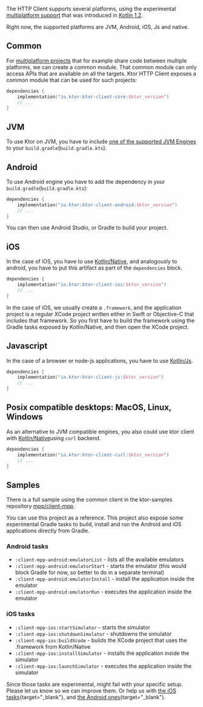 [//]: # (title: Multiplatform)

<include src="lib.md" include-id="outdated_warning"/>

The HTTP Client supports several platforms, using the experimental [multiplatform support](https://kotlinlang.org/docs/reference/multiplatform.html)
that was introduced in [Kotlin 1.2](https://blog.jetbrains.com/kotlin/2017/11/kotlin-1-2-released/).

Right now, the supported platforms are JVM, Android, iOS, Js and native.

## Common

For [multiplatform projects](https://kotlinlang.org/docs/reference/multiplatform.html) that for example
share code between multiple platforms, we can create a common module.
That common module can only access APIs that are available on all the targets.
Ktor HTTP Client exposes a common module that can be used for such projects:

```kotlin
dependencies {
    implementation("io.ktor:ktor-client-core:$ktor_version")
    // ...
}
```

## JVM

To use Ktor on JVM, you have to include [one of the supported JVM Engines](http-client_engines.md#jvm) to your  `build.gradle`(`build.gradle.kts`).

## Android

To use Android engine you have to add the dependency in your `build.gradle`(`build.gradle.kts`):

```kotlin
dependencies {
    implementation("io.ktor:ktor-client-android:$ktor_version")
    // ...
}
```

You can then use Android Studio, or Gradle to build your project.

## iOS

In the case of iOS, you have to use [Kotlin/Native](https://github.com/JetBrains/kotlin-native), and analogously
to android, you have to put this artifact as part of the `dependencies` block.

```kotlin
dependencies {
    implementation("io.ktor:ktor-client-ios:$ktor_version")
    // ...
}
```

In the case of iOS, we usually create a `.framework`, and the application project is a regular XCode project written either in Swift or Objective-C that includes that framework. So you first have to build the framework using the Gradle tasks exposed by Kotlin/Native, and then open the XCode project.

## Javascript

In the case of a browser or node-js applications, you have to use [Kotlin/Js](https://kotlinlang.org/docs/tutorials/javascript/kotlin-to-javascript/kotlin-to-javascript.html).

```kotlin
dependencies {
    implementation("io.ktor:ktor-client-js:$ktor_version")
    // ...
}
```

## Posix compatible desktops: MacOS, Linux, Windows

As an alternative to JVM compatible engines, you also could use ktor client with [Kotlin/Native](https://github.com/JetBrains/kotlin-native)using `curl` backend.

```kotlin
dependencies {
    implementation("io.ktor:ktor-client-curl:$ktor_version")
    // ...
}
```

## Samples

There is a full sample using the common client in the ktor-samples repository [mpp/client-mpp](https://github.com/ktorio/ktor-samples/tree/1.3.0/mpp/client-mpp).

You can use this project as a reference. This project also expose some experimental Gradle tasks to build, install and run the
Android and iOS applications directly from Gradle.

### Android tasks

* `:client-mpp-android:emulatorList` - lists all the available emulators
* `:client-mpp-android:emulatorStart` - starts the emulator (this would block Gradle for now, so better to do in a separate terminal)
* `:client-mpp-android:emulatorInstall` - install the application inside the emulator
* `:client-mpp-android:emulatorRun` - executes the application inside the emulator

### iOS tasks

* `:client-mpp-ios:startSimulator` - starts the simulator
* `:client-mpp-ios:shutdownSimulator` - shutdowns the simulator
* `:client-mpp-ios:buildXcode` - builds the XCode project that uses the .framework from Kotlin/Native
* `:client-mpp-ios:installSimulator` - installs the application inside the simulator
* `:client-mpp-ios:launchSimulator` - executes the application inside the simulator

Since those tasks are experimental, might fail with your specific setup. Please let us know so we can improve them.
Or help us with [the iOS tasks](https://github.com/ktorio/ktor-samples/blob/1.3.0/mpp/client-mpp/ios/build.gradle){target="_blank"},
and [the Android ones](https://github.com/ktorio/ktor-samples/blob/1.3.0/mpp/client-mpp/android/build.gradle){target="_blank"}.